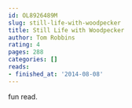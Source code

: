 ```yaml
---
id: OL8926489M
slug: still-life-with-woodpecker
title: Still Life with Woodpecker
author: Tom Robbins
rating: 4
pages: 288
categories: []
reads:
- finished_at: '2014-08-08'
---
```

fun read.

